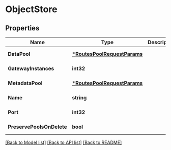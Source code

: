 # ObjectStore

## Properties
Name | Type | Description | Notes
------------ | ------------- | ------------- | -------------
**DataPool** | [***RoutesPoolRequestParams**](routes.PoolRequestParams.md) |  | [default to null]
**GatewayInstances** | **int32** |  | [default to null]
**MetadataPool** | [***RoutesPoolRequestParams**](routes.PoolRequestParams.md) |  | [default to null]
**Name** | **string** |  | [default to null]
**Port** | **int32** |  | [default to null]
**PreservePoolsOnDelete** | **bool** |  | [default to null]

[[Back to Model list]](../README.md#documentation-for-models) [[Back to API list]](../README.md#documentation-for-api-endpoints) [[Back to README]](../README.md)


